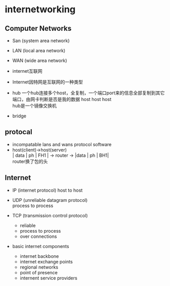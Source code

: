 # internetworking

## Computer Networks
* San (system area network)
* LAN (local area network)
* WAN (wide area network)

* internet互联网
* Internet因特网是互联网的一种类型  

* hub
一个hub连接多个host，全复制，一个端口port来的信息全部复制到其它端口，由网卡判断是否是我的数据
host host host  
hub是一个镜像交换机  
* bridge

## protocal
* incompatable lans and wans
    protocol software  
* host(client)->host(server)  
| data | ph | FH1 | -> router -> |data | ph | BH1|  
router换了包的头  

## Internet
* IP (internet protocol)
    host to host
* UDP (unreliable datagram protocol)  
process to process  
* TCP (transmission control protocol)
    * reliable  
    * process to process  
    * over connections  

* basic internet components
    * internet backbone
    * internet exchange points
    * regional networks
    * point of presence
    * internent service providers  
     











